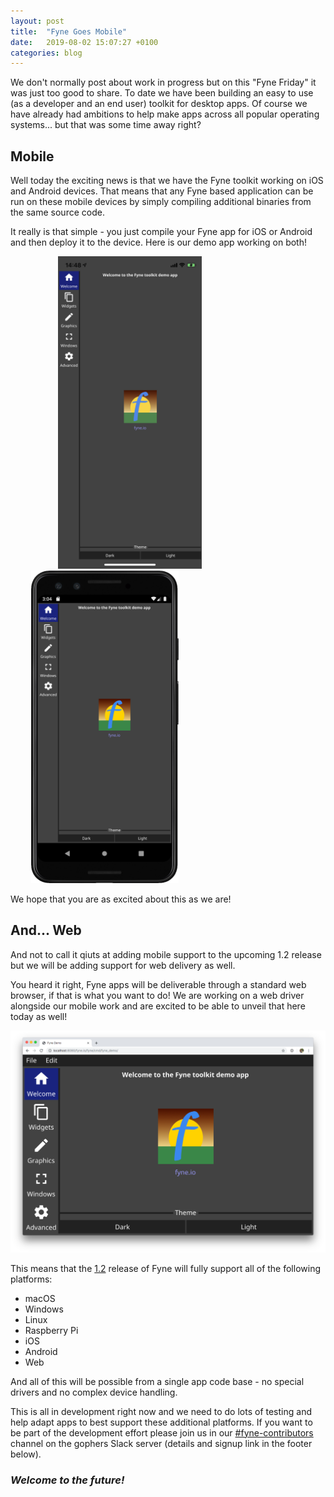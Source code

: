 ```yaml
---
layout: post
title:  "Fyne Goes Mobile"
date:   2019-08-02 15:07:27 +0100
categories: blog
---
```


We don't normally post about work in progress but on this
"Fyne Friday" it was just too good to share.
To date we have been building an easy to use (as a developer
and an end user) toolkit for desktop apps. Of course we have
already had ambitions to help make apps across all popular
operating systems... but that was some time away right?

## Mobile

Well today the exciting news is that we have the Fyne toolkit
working on iOS and Android devices. That means that any Fyne
based application can be run on these mobile devices by simply
compiling additional binaries from the same source code.

It really is that simple - you just compile your Fyne app
for iOS or Android and then deploy it to the device. Here is
our demo app working on both!

<div width="50%" style="float:left; margin-left: 15%">
 <img src="/blog/img/fyne_demo_ios.png" style="max-height: 500px" />
</div>
<div width="50%" style="float:left; margin-left: 25pt">
 <img src="/blog/img/fyne_demo_android.png" style="max-height: 500px" />
</div>
<div style="height: 0; clear: both"></div>

We hope that you are as excited about this as we are!

## And... Web

And not to call it qiuts at adding mobile support to the
upcoming 1.2 release but we will be adding support for web
delivery as well. 

You heard it right, Fyne apps will be deliverable through a
standard web browser, if that is what you want to do! We are
working on a web driver alongside our mobile work and are
excited to be able to unveil that here today as well!

<div style="text-align: center">
<img src="/blog/img/fyne_demo_web.png" />
</div>

This means that the [1.2](https://github.com/fyne-io/fyne/milestone/3) release of Fyne will fully support
all of the following platforms:

* macOS
* Windows
* Linux
* Raspberry Pi
* iOS
* Android
* Web

And all of this will be possible from a single app code base - no special drivers
and no complex device handling.

This is all in development right now and we need to do lots of testing and help adapt apps to best support
these additional platforms. If you want to be part of the development effort please join us in our
[#fyne-contributors](https://gophers.slack.com/app_redirect?channel=fyne-contributors)
channel on the gophers Slack server (details and signup link in the footer below).

### *Welcome to the future!*
